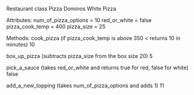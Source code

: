 Restaurant
class Pizza
Dominos White Pizza

Attributes:
num_of_pizza_options = 10
red_or_white = false
pizza_cook_temp = 400
pizza_size = 25

Methods:
cook_pizza (if pizza_cook_temp is above 350 < returns 10 in minutes)
10

box_up_pizza (subtracts pizza_size from the box size 20)
5

pick_a_sauce (takes red_or_white and returns true for red, false for white)
false

add_a_new_topping (takes num_of_pizza_options and adds 1)
11
